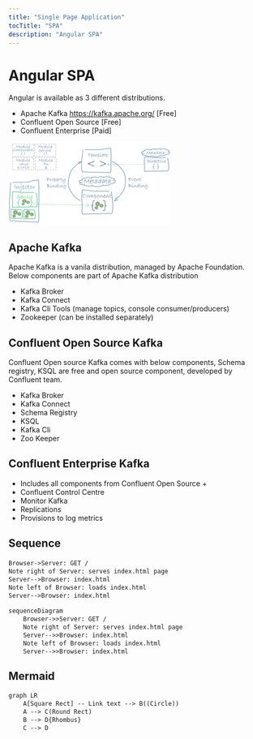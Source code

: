 ```yaml
---
title: "Single Page Application"
tocTitle: "SPA"
description: "Angular SPA"
---
```


# Angular SPA

Angular is available as 3 different distributions. 

- Apache Kafka  https://kafka.apache.org/ [Free]
- Confluent Open Source [Free]
- Confluent Enterprise [Paid]

![Angular Architecture](./angular.png)

## Apache Kafka

Apache Kafka is a vanila distribution, managed by Apache Foundation. Below components are part of Apache Kafka distribution

- Kafka Broker
- Kafka Connect
- Kafka Cli Tools (manage topics, console consumer/producers)
- Zookeeper (can be installed separately)


## Confluent Open Source Kafka

Confluent Open source Kafka comes with below components, Schema registry, KSQL are free and open source component, developed by Confluent team.

- Kafka Broker
- Kafka Connect
- Schema Registry
- KSQL
- Kafka Cli
- Zoo Keeper


## Confluent Enterprise Kafka

- Includes all components from Confluent Open Source + 
- Confluent Control Centre
- Monitor Kafka
- Replications
- Provisions to log metrics

## Sequence

```sequence
Browser->Server: GET /
Note right of Server: serves index.html page
Server-->Browser: index.html
Note left of Browser: loads index.html
Server-->Browser: index.html
```

```mermaid
sequenceDiagram
    Browser->>Server: GET /
    Note right of Server: serves index.html page
    Server-->>Browser: index.html
    Note left of Browser: loads index.html
    Server-->>Browser: index.html
```

## Mermaid

```mermaid
graph LR
    A[Square Rect] -- Link text --> B((Circle))
    A --> C(Round Rect)
    B --> D{Rhombus}
    C --> D
```

